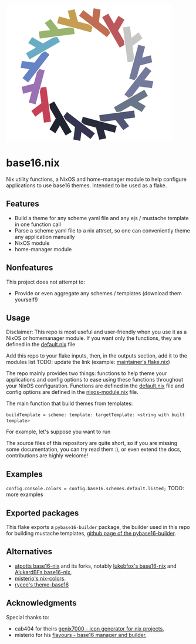 ![logo](./logo.png)

# base16.nix

Nix utility functions, a NixOS and home-manager module to help configure applications to use base16 themes.
Intended to be used as a flake.

## Features
- Build a theme for any scheme yaml file and any ejs / mustache template in one function call
- Parse a scheme yaml file to a nix attrset, so one can conveniently theme any application manually
- NixOS module
- home-manager module

## Nonfeatures
This project does not attempt to:
- Provide or even aggregate any schemes / templates (download them yourself!)

## Usage
Disclaimer: This repo is most useful and user-friendly when you use it as a NixOS or homemanager module.
If you want only the functions, they are defined in the [default.nix](default.nix) file

Add this repo to your flake inputs, then, in the outputs section, add it to the modules list
TODO: update the link
(example: [maintainer's flake.nix](https://github.com/SenchoPens/senixos/blob/master/flake.nix#L98))

The repo mainly provides two things: functions to help theme your applications and config options
to ease using these functions throughout your NixOS configuration.
Functions are defined in the [default.nix](default.nix) file and
config options are defined in the [nixos-module.nix](nixos-module.nix) file.

The main function that build themes from templates:
```
buildTemplate = scheme: template: targetTemplate: <string with built template>
```
For example, let's suppose you want to run 


The source files of this repository are quite short, so if you are missing some documentation, you
can try read them :), or even extend the docs, contributions are highly welcome!

## Examples
`config.console.colors = config.base16.schemes.default.listed;`
TODO: more examples

## Exported packages
This flake exports a `pybase16-builder` package, the builder used in this repo for building mustache templates,
[github page of the pybase16-builder](https://github.com/InspectorMustache/base16-builder-python).

## Alternatives
- [atpotts base16-nix](https://github.com/atpotts/base16-nix) and its forks, notably
[lukebfox's base16-nix](https://github.com/lukebfox/base16-nix) and [AlukardBFs base16-nix](https://github.com/AlukardBF/base16-nix),
- [misterio's nix-colors](https://git.sr.ht/~misterio/nix-colors).
- [rycee's theme-base16](https://gitlab.com/rycee/nur-expressions/-/tree/master/hm-modules/theme-base16)

## Acknowledgments
Special thanks to:
- cab404 for theirs [genix7000 - icon generator for nix projects](https://github.com/cab404/genix7000),
- misterio for his [flavours - base16 manager and builder](https://github.com/misterio77/flavours),
